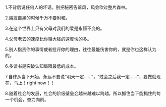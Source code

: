 1.不背后说任何人的坏话。别把秘密告诉风，风会吹过整片森林。

2.朋友自黑的时候千万不要附和。

3.在这个世界上只有父母对我们的爱是永恒不变的。

4.父母老去的速度比你赚大钱的速度快的多。

5.别人指责你的事情或者批评你的理由，往往最能伤害你的，就是你也这样认为的。

6.多读书是突破认知局限最低的成本。

7.自律从当下开始，永远不要说“明天一定……”，“过会之后我一定……”，要做就现在，马上！right now！！

8.随着社会的发展，社会的阶级壁垒会越来越难以跨越，所以抓住当下能抓住的每一个机会，奋力向前。

